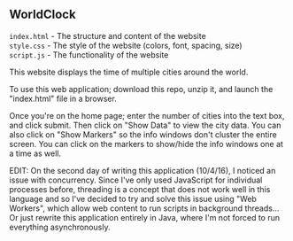 WorldClock
-------------------------------------

`index.html` - The structure and content of the website  
`style.css` - The style of the website (colors, font, spacing, size)  
`script.js` - The functionality of the website

This website displays the time of multiple cities around the world.

To use this web application; download this repo, unzip it, and launch the "index.html" file in a browser.

Once you're on the home page; enter the number of cities into the text box, and click submit. Then click on "Show Data" to view the city data. You can also click on "Show Markers" so the info windows don't cluster the entire screen. You can click on the markers to show/hide the info windows one at a time as well.

EDIT: On the second day of writing this application (10/4/16), I noticed an issue with concurrency. Since I've only used JavaScript for individual processes before, threading is a concept that does not work well in this language and so I've decided to try and solve this issue using "Web Workers", which allow web content to run scripts in background threads... Or just rewrite this application entirely in Java, where I'm not forced to run everything asynchronously. 
